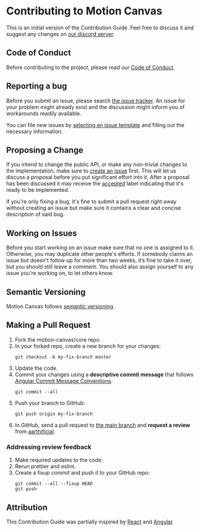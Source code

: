# Contributing to Motion Canvas

This is an initial version of the Contribution Guide. Feel free to discuss it
and suggest any changes on [our discord server][discord].

## Code of Conduct

Before contributing to the project, please read our
[Code of Conduct](./CODE_OF_CONDUCT.md).

## Reporting a bug

Before you submit an issue, please search [the issue tracker][issues]. An issue
for your problem might already exist and the discussion might inform you of
workarounds readily available.

You can file new issues by [selecting an issue template][new-issue] and filling
out the necessary information.

## Proposing a Change

If you intend to change the public API, or make any non-trivial changes to the
implementation, make sure to [create an issue][new-feature] first. This will let
us discuss a proposal before you put significant effort into it. After a
proposal has been discussed it may receive the [accepted][label-accepted] label
indicating that it's ready to be implemented.

If you're only fixing a bug, it's fine to submit a pull request right away
without creating an issue but make sure it contains a clear and concise
description of said bug.

## Working on Issues

Before you start working on an issue make sure that no one is assigned to it.
Otherwise, you may duplicate other people's efforts. If somebody claims an issue
but doesn't follow up for more than two weeks, it’s fine to take it over, but
you should still leave a comment. You should also assign yourself to any issue
you're working on, to let others know.

## Semantic Versioning

Motion Canvas follows [semantic versioning][semver].

## Making a Pull Request

1. Fork the motion-canvas/core repo.
2. In your forked repo, create a new branch for your changes:
   ```shell
   git checkout -b my-fix-branch master
   ```
3. Update the code.
4. Commit your changes using a **descriptive commit message** that follows
   [Angular Commit Message Conventions][commit-format].
   ```shell
   git commit --all
   ```
5. Push your branch to GitHub:
   ```shell
   git push origin my-fix-branch
   ```
6. In GitHub, send a pull request to [the main branch][main] and **request a
   review** from [aarthificial](https://github.com/aarthificial).

### Addressing review feedback

1. Make required updates to the code.
2. Rerun prettier and eslint.
3. Create a fixup commit and push it to your GitHub repo:
   ```shell
   git commit --all --fixup HEAD
   git push
   ```

## Attribution

This Contribution Guide was partially inspired by [React][react] and
[Angular][angular].

[semver]: https://semver.org/
[discord]: https://discord.gg/XnnWTrHYAW
[semantic-release]:
  https://semantic-release.gitbook.io/semantic-release/support/faq#can-i-set-the-initial-release-version-of-my-package-to-0.0.1
[main]: https://github.com/motion-canvas/motion-canvas/tree/main
[issues]: https://github.com/motion-canvas/motion-canvas/issues
[new-issue]: https://github.com/motion-canvas/motion-canvas/issues/new/choose
[new-feature]:
  https://github.com/motion-canvas/motion-canvas/issues/new?template=feature_request.md
[commit-format]:
  https://github.com/angular/angular/blob/main/CONTRIBUTING.md#commit
[angular]: https://github.com/angular/angular/blob/main/CONTRIBUTING.md
[react]: https://reactjs.org/docs/how-to-contribute.html
[label-accepted]: https://github.com/motion-canvas/motion-canvas/labels/accepted
